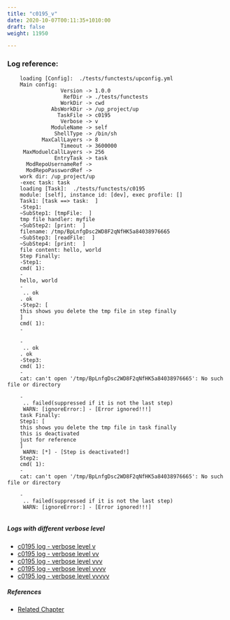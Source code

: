 ```yaml
---
title: "c0195_v"
date: 2020-10-07T00:11:35+1010:00
draft: false
weight: 11950

---
```


### Log reference: <no value>

```
    loading [Config]:  ./tests/functests/upconfig.yml
    Main config:
                 Version -> 1.0.0
                  RefDir -> ./tests/functests
                 WorkDir -> cwd
              AbsWorkDir -> /up_project/up
                TaskFile -> c0195
                 Verbose -> v
              ModuleName -> self
               ShellType -> /bin/sh
           MaxCallLayers -> 8
                 Timeout -> 3600000
     MaxModuelCallLayers -> 256
               EntryTask -> task
      ModRepoUsernameRef -> 
      ModRepoPasswordRef -> 
    work dir: /up_project/up
    -exec task: task
    loading [Task]:  ./tests/functests/c0195
    module: [self], instance id: [dev], exec profile: []
    Task1: [task ==> task:  ]
    -Step1:
    ~SubStep1: [tmpFile:  ]
    tmp file handler: myfile
    ~SubStep2: [print:  ]
    filename: /tmp/BpLnfgDsc2WD8F2qNfHK5a84038976665
    ~SubStep3: [readFile:  ]
    ~SubStep4: [print:  ]
    file content: hello, world
    Step Finally:
    -Step1:
    cmd( 1):
    -
    hello, world
    -
     .. ok
    . ok
    -Step2: [
    this shows you delete the tmp file in step finally
    ]
    cmd( 1):
    -
    
    -
     .. ok
    . ok
    -Step3:
    cmd( 1):
    -
    cat: can't open '/tmp/BpLnfgDsc2WD8F2qNfHK5a84038976665': No such file or directory
    
    -
     .. failed(suppressed if it is not the last step)
     WARN: [ignoreError:] - [Error ignored!!!]
    task Finally:
    Step1: [
    this shows you delete the tmp file in task finally
    this is deactivated
    just for reference
    ]
     WARN: [*] - [Step is deactivated!]
    Step2:
    cmd( 1):
    -
    cat: can't open '/tmp/BpLnfgDsc2WD8F2qNfHK5a84038976665': No such file or directory
    
    -
     .. failed(suppressed if it is not the last step)
     WARN: [ignoreError:] - [Error ignored!!!]
    
```

##### Logs with different verbose level
* [c0195 log - verbose level v](../../logs/c0195_v)
* [c0195 log - verbose level vv](../../logs/c0195_vv)
* [c0195 log - verbose level vvv](../../logs/c0195_vvv)
* [c0195 log - verbose level vvvv](../../logs/c0195_vvvv)
* [c0195 log - verbose level vvvvv](../../logs/c0195_vvvvv)

##### References
* [Related Chapter](../../cmd-func/c0195)
